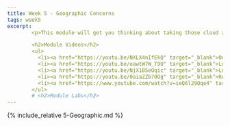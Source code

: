 ```yaml
---
title: Week 5 - Geographic Concerns
tags: week5
excerpt: 
        <p>This module will get you thinking about taking those cloud apps worldwide.</p>

        <h2>Module Videos</h2>
        <ul>
          <li><a href="https://youtu.be/NXLX4nIfEkQ" target="_blank">Overview of geographic concerns [10:18]</a></li>
          <li><a href="https://youtu.be/oawtW7W_T9U" target="_blank">Load balancing demo (1/2) [10:38]</a></li>
          <li><a href="https://youtu.be/NjX1B5eOqic" target="_blank">Load balancing demo (2/2) [10:59]</a></li>
          <li><a href="https://youtu.be/0aiaZZb70Og" target="_blank">Return of the load balancer! [20:00]</a></li>
          <li><a href="https://www.youtube.com/watch?v=ieQ6l29Qqe4" target="_blank">(Google) GCP regions and zones [1:59]</a></li>
        </ul>
        # <h2>Module Labs</h2>
---  
```


{% include_relative 5-Geographic.md %}
